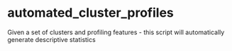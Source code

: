 # automated_cluster_profiles
Given a set of clusters and profiling features - this script will automatically generate descriptive statistics
